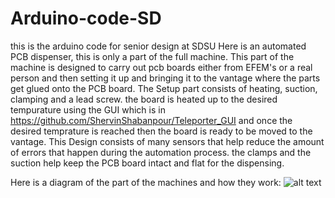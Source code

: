 # Arduino-code-SD
this is the arduino code for senior design at SDSU
Here is an automated PCB dispenser, this is only a part of the full machine. This part of the machine is designed to carry out pcb boards either from EFEM's or a real
person and then setting it up and bringing it to the vantage where the parts get glued onto the PCB board. The Setup part consists of heating, suction, clamping and
a lead screw. the board is heated up to the desired tempurature using the GUI which is in https://github.com/ShervinShabanpour/Teleporter_GUI and once the desired
temprature is reached then the board is ready to be moved to the vantage. This Design consists of many sensors that help reduce the amount of errors that happen during 
the automation process. the clamps and the suction help keep the PCB board intact and flat for the dispensing.

Here is a diagram of the part of the machines and how they work: ![alt text](http://url/to/img.png)
